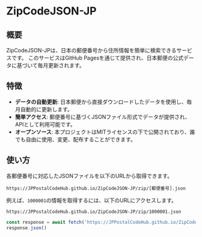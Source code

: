 # ZipCodeJSON-JP

## 概要
ZipCodeJSON-JPは、日本の郵便番号から住所情報を簡単に検索できるサービスです。
このサービスはGitHub Pagesを通じて提供され、日本郵便の公式データに基づいて毎月更新されます。

## 特徴
- **データの自動更新**: 日本郵便から直接ダウンロードしたデータを使用し、毎月自動的に更新します。
- **簡単アクセス**: 郵便番号に基づくJSONファイル形式でデータが提供され、APIとして利用可能です。
- **オープンソース**: 本プロジェクトはMITライセンスの下で公開されており、誰でも自由に使用、変更、配布することができます。

## 使い方

各郵便番号に対応したJSONファイルを以下のURLから取得できます。

```
https://JPPostalCodeHub.github.io/ZipCodeJSON-JP/zip/[郵便番号].json
```


例えば、`1000001`の情報を取得するには、以下のURLにアクセスします。

```
https://JPPostalCodeHub.github.io/ZipCodeJSON-JP/zip/1000001.json
```

```Javascript
const response = await fetch('https://JPPostalCodeHub.github.io/ZipCodeJSON-JP/1000001.json')
response.json()
```
